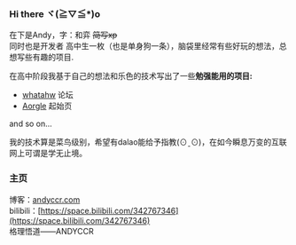 ### Hi there ヾ(≧▽≦*)o
在下是Andy，字：和弈 <del>简写xp</del>  
同时也是开发者
高中生一枚（也是单身狗一条），脑袋里经常有些好玩的想法，总想写些有趣的项目.  

在高中阶段我基于自己的想法和乐色的技术写出了一些**勉强能用的项目:**  
* [whatahw](http://www.whatahw.com/) 论坛 
* [Aorgle](http://aorgle.com/) 起始页

and so on...

我的技术算是菜鸟级别，希望有dalao能给予指教(⊙ˍ⊙)，在如今瞬息万变的互联网上可谓是学无止境。  

### 主页
博客：[andyccr.com](http://www.andyccr.com)  
bilibili：[https://space.bilibili.com/342767346](https://space.bilibili.com/342767346)  
格理悟道——ANDYCCR
